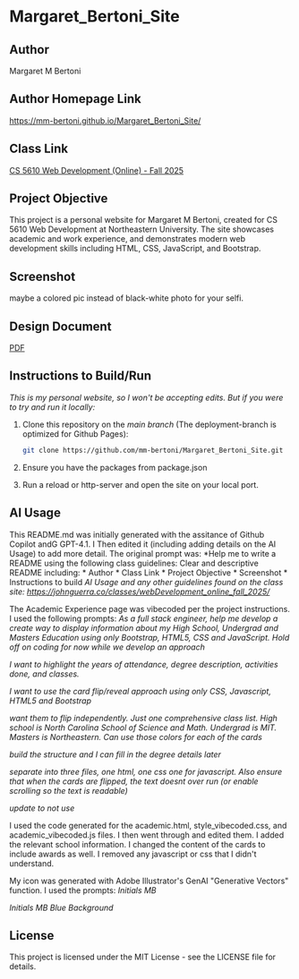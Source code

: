 # Margaret_Bertoni_Site

## Author
Margaret M Bertoni

## Author Homepage Link
https://mm-bertoni.github.io/Margaret_Bertoni_Site/

## Class Link
[CS 5610 Web Development (Online) - Fall 2025](https://johnguerra.co/classes/webDevelopment_online_fall_2025/)

## Project Objective
This project is a personal website for Margaret M Bertoni, created for CS 5610 Web Development at Northeastern University. The site showcases academic and work experience, and demonstrates modern web development skills including HTML, CSS, JavaScript, and Bootstrap.

## Screenshot
maybe a colored pic instead of black-white photo for your selfi.

## Design Document
[PDF](<Project 1 Design Document Margaret Bertoni Website.pdf>)

## Instructions to Build/Run

*This is my personal website, so I won't be accepting edits. But if you were to try and run it locally:*
1. Clone this repository on the *main branch* (The deployment-branch is optimized for Github Pages):
	```bash
	git clone https://github.com/mm-bertoni/Margaret_Bertoni_Site.git
	```
2. Ensure you have the packages from package.json
 
3. Run a reload or http-server and open the site on your local port. 

## AI Usage
This README.md was initially generated with the assitance of Github Copilot andG GPT-4.1. I Then edited it (including adding details on the AI Usage) to add more detail. The original prompt was: 
*Help me to write a README using the following class guidelines: Clear and descriptive README including: * Author * Class Link * Project Objective * Screenshot * Instructions to build *AI Usage    and any other guidelines found on the class site: https://johnguerra.co/classes/webDevelopment_online_fall_2025/*


The Academic Experience page was vibecoded per the project instructions. I used the following prompts: 
*As a full stack engineer, help me develop a create way to display information about my High School, Undergrad and Masters Education using only Bootstrap, HTML5, CSS and JavaScript. Hold off on coding for now while we develop an approach*

*I want to highlight the years of attendance, degree description, activities done, and classes.*

*I want to use the card flip/reveal approach using only CSS, Javascript, HTML5 and Bootstrap*

*want them to flip independently. Just one comprehensive class list. High school is North Carolina School of Science and Math. Undergrad is MIT. Masters is Northeastern. Can use those colors for each of the cards*

*build the structure and I can fill in the degree details later*

*separate into three files, one html, one css one for javascript. Also ensure that when the cards are flipped, the text doesnt over run (or enable scrolling so the text is readable)*

*update to not use <link href="https://cdnjs.cloudflare.com/ajax/libs/font-awesome/6.4.0/css/all.min.css" rel="stylesheet">*

I used the code generated for the academic.html, style_vibecoded.css, and academic_vibecoded.js files. I then went through and edited them. I added the relevant school information. I changed the content of the cards to include awards as well. I removed any javascript or css that I didn't understand. 

My icon was generated with Adobe Illustrator's GenAI "Generative Vectors" function. I used the prompts:
*Initials MB*

*Initials MB Blue Background*

## License
This project is licensed under the MIT License - see the LICENSE file for details.



